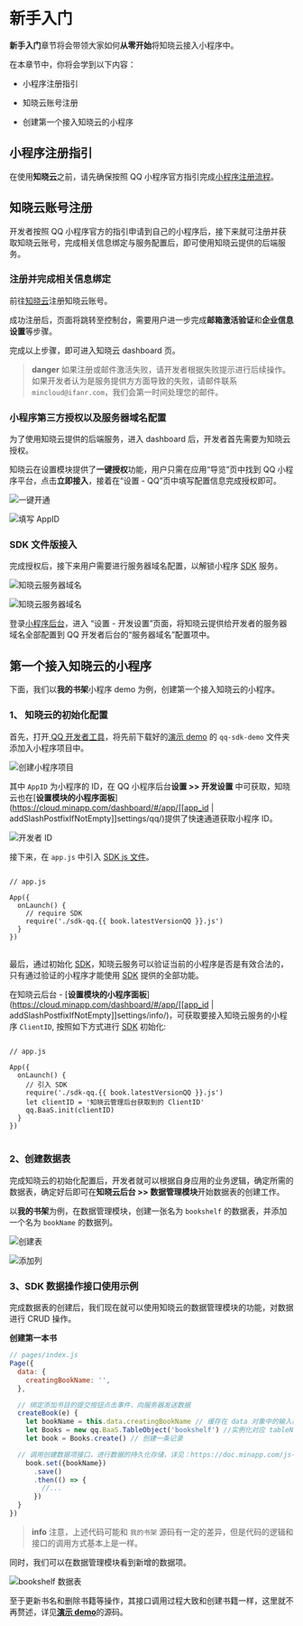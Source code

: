 # 新手入门

**新手入门**章节将会带领大家如何**从零开始**将知晓云接入小程序中。

在本章节中，你将会学到以下内容：

- 小程序注册指引

- 知晓云账号注册

- 创建第一个接入知晓云的小程序

## 小程序注册指引

在使用**知晓云**之前，请先确保按照 QQ 小程序官方指引完成[小程序注册流程](https://q.qq.com/wiki/#接入流程)。

## 知晓云账号注册

开发者按照 QQ 小程序官方的指引申请到自己的小程序后，接下来就可注册并获取知晓云账号，完成相关信息绑定与服务配置后，即可使用知晓云提供的后端服务。

### 注册并完成相关信息绑定

前往[知晓云](https://cloud.minapp.com/)注册知晓云账号。

成功注册后，页面将跳转至控制台，需要用户进一步完成**邮箱激活验证**和**企业信息设置**等步骤。

完成以上步骤，即可进入知晓云 dashboard 页。

>**danger**
> 如果注册或邮件激活失败，请开发者根据失败提示进行后续操作。如果开发者认为是服务提供方方面导致的失败，请邮件联系 `mincloud@ifanr.com`，我们会第一时间处理您的邮件。

### 小程序第三方授权以及服务器域名配置

为了使用知晓云提供的后端服务，进入 dashboard 后，开发者首先需要为知晓云授权。

知晓云在设置模块提供了**一键授权**功能，用户只需在应用“导览”页中找到 QQ 小程序平台，点击**立即接入**，接着在“设置 - QQ”页中填写配置信息完成授权即可。

![一键开通](/images/newbies/open-up-qq.png)

![填写 AppID](/images/newbies/qq-setting.png)

### SDK 文件版接入

完成授权后，接下来用户需要进行服务器域名配置，以解锁小程序 [SDK](/js-sdk/download-sdk.md) 服务。

![知晓云服务器域名](/images/newbies/hydrogen-domain-name1.png)

![知晓云服务器域名](/images/newbies/domain-name-config-qq.png)

登录[小程序后台](https://q.qq.com/#/)，进入 “设置 - 开发设置”页面，将知晓云提供给开发者的服务器域名全部配置到 QQ 开发者后台的“服务器域名”配置项中。

## 第一个接入知晓云的小程序

下面，我们以**我的书架**小程序 demo 为例，创建第一个接入知晓云的小程序。

### 1、 知晓云的初始化配置

首先，打开[ QQ 开发者工具](https://q.qq.com/wiki/#_4-%E7%BC%96%E7%A0%81%E5%BC%80%E5%8F%91%E5%B0%8F%E7%A8%8B%E5%BA%8F)，将先前下载好的[演示 demo](https://github.com/ifanrx/hydrogen-demo.git) 的 `qq-sdk-demo` 文件夹添加入小程序项目中。

![创建小程序项目](/images/newbies/minapp-creation-qq.png)

其中 `AppID` 为小程序的 ID，在 QQ 小程序后台**设置 >> 开发设置** 中可获取，知晓云也在[**设置模块的小程序面板**](https://cloud.minapp.com/dashboard/#/app/[[app_id | addSlashPostfixIfNotEmpty]]settings/qq/)提供了快速通道获取小程序 ID。

![开发者 ID](/images/newbies/developer-id.png)

接下来，在 `app.js` 中引入 [SDK js 文件](/js-sdk/download-sdk.md)。

<pre>
<code class="lang-js">
// app.js

App({
  onLaunch() {
    // require SDK
    require('./sdk-qq.{{ book.latestVersionQQ }}.js')
  }
})
</code>
</pre>


最后，通过初始化 [SDK](/js-sdk/download-sdk.md)，知晓云服务可以验证当前的小程序是否是有效合法的，只有通过验证的小程序才能使用 [SDK](/js-sdk/download-sdk.md) 提供的全部功能。

在知晓云后台 - [**设置模块的小程序面板**](https://cloud.minapp.com/dashboard/#/app/[[app_id | addSlashPostfixIfNotEmpty]]settings/info/)，可获取要接入知晓云服务的小程序 `ClientID`, 按照如下方式进行 [SDK](/js-sdk/download-sdk.md) 初始化:

<pre>
<code class="lang-js">
// app.js

App({
  onLaunch() {
    // 引入 SDK
    require('./sdk-qq.{{ book.latestVersionQQ }}.js')
    let clientID = '知晓云管理后台获取到的 ClientID'
    qq.BaaS.init(clientID)
  }
})
</code>
</pre>

### 2、创建数据表

完成知晓云的初始化配置后，开发者就可以根据自身应用的业务逻辑，确定所需的数据表，确定好后即可在**知晓云后台 >> 数据管理模块**开始数据表的创建工作。

以**我的书架**为例，在数据管理模块，创建一张名为 `bookshelf` 的数据表，并添加一个名为 `bookName` 的数据列。

![创建表](/images/newbies/table-creation.jpeg)

![添加列](/images/newbies/column-addition.jpeg)

### 3、SDK 数据操作接口使用示例

完成数据表的创建后，我们现在就可以使用知晓云的数据管理模块的功能，对数据进行 CRUD 操作。

**创建第一本书**

```js
// pages/index.js
Page({
  data: {
    creatingBookName: '',
  },

  // 绑定添加书目的提交按钮点击事件，向服务器发送数据
  createBook(e) {
    let bookName = this.data.creatingBookName // 缓存在 data 对象中的输入框输入的书名
    let Books = new qq.BaaS.TableObject('bookshelf') //实例化对应 tableName 的数据表对象
    let book = Books.create() // 创建一条记录

  // 调用创建数据项接口，进行数据的持久化存储，详见：https://doc.minapp.com/js-sdk/schema/create-record.html
    book.set({bookName})
      .save()
      .then(() => {
        //...
      })
  }
})
```

> **info**
> 注意，上述代码可能和 `我的书架` 源码有一定的差异，但是代码的逻辑和接口的调用方式基本上是一样。

同时，我们可以在数据管理模块看到新增的数据项。

![bookshelf 数据表](/images/newbies/bookshelf-schema.jpeg)

至于更新书名和删除书籍等操作，其接口调用过程大致和创建书籍一样，这里就不再赘述，详见[**演示 demo**](https://github.com/ifanrx/hydrogen-demo/tree/master/qq-sdk-demo)的源码。